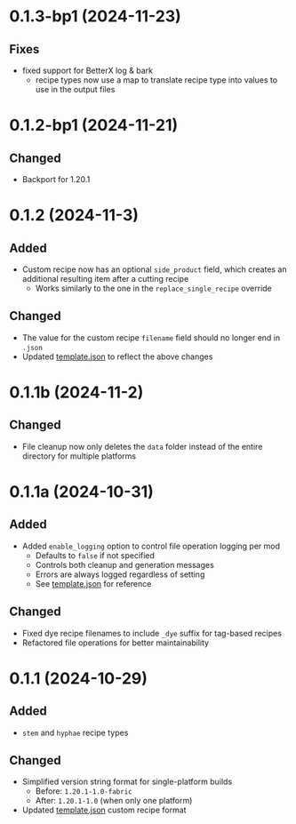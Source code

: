 # 0.1.3-bp1 (2024-11-23)

## Fixes
- fixed support for BetterX log & bark
  - recipe types now use a map to translate recipe type into values to use in the output files

# 0.1.2-bp1 (2024-11-21)

## Changed
- Backport for 1.20.1

# 0.1.2 (2024-11-3)

## Added
- Custom recipe now has an optional `side_product` field, which creates an additional resulting item after a cutting recipe
  - Works similarly to the one in the `replace_single_recipe` override

## Changed
- The value for the custom recipe `filename` field should no longer end in `.json`
- Updated [template.json](template.json) to reflect the above changes

# 0.1.1b (2024-11-2)

## Changed
- File cleanup now only deletes the `data` folder instead of the entire directory for multiple platforms

# 0.1.1a (2024-10-31)

## Added
- Added `enable_logging` option to control file operation logging per mod
  - Defaults to `false` if not specified
  - Controls both cleanup and generation messages
  - Errors are always logged regardless of setting
  - See [template.json](template.json) for reference

## Changed
- Fixed dye recipe filenames to include `_dye` suffix for tag-based recipes
- Refactored file operations for better maintainability

# 0.1.1 (2024-10-29)

## Added
- `stem` and `hyphae` recipe types

## Changed
- Simplified version string format for single-platform builds
  - Before: `1.20.1-1.0-fabric`
  - After: `1.20.1-1.0` (when only one platform)
- Updated [template.json](template.json) custom recipe format

